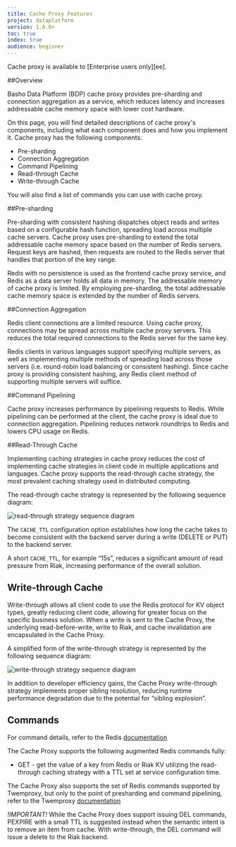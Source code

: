 ```yaml
---
title: Cache Proxy Features
project: dataplatform
version: 1.0.0+
toc: true
index: true
audience: beginner
---
```


[ee]: http://info.basho.com/Wiki_Riak_Enterprise_Request.html
[readthrough-strategy]: /readthrough-strategy.png
[writethrough-sequence]: /writethrough-sequence.png

<div class="note">
Cache proxy is available to [Enterprise users only][ee].
</div>

##Overview

Basho Data Platform (BDP) cache proxy provides pre-sharding and connection aggregation as a service, which reduces latency and increases addressable cache memory space with lower cost hardware.

On this page, you will find detailed descriptions of cache proxy's components, including what each component does and how you implement it. Cache proxy has the following components:
 
* Pre-sharding
* Connection Aggregation
* Command Pipelining
* Read-through Cache
* Write-through Cache

You will also find a list of commands you can use with cache proxy.

##Pre-sharding

Pre-sharding with consistent hashing dispatches object reads and writes based on a configurable hash function, spreading load across multiple cache servers. Cache proxy uses pre-sharding to extend the total addressable cache memory space based on the number of Redis servers. Request keys are hashed, then requests are routed to the Redis server that handles that portion of the key range.

Redis with no persistence is used as the frontend cache proxy service, and Redis as a data server holds all data in memory. The addressable memory of cache proxy is limited. By employing pre-sharding, the total addressable cache memory space is extended by the number of Redis servers.

##Connection Aggregation

Redis client connections are a limited resource. Using cache proxy, connections may be spread across multiple cache proxy servers. This reduces the total required connections to the Redis server for the same key.

Redis clients in various languages support specifying multiple servers, as well as implementing multiple methods of spreading load across those servers (i.e. round-robin load balancing or consistent hashing).  Since cache proxy is providing consistent hashing, any Redis client method of supporting multiple servers will suffice.

##Command Pipelining

Cache proxy increases performance by pipelining requests to Redis. While pipelining can be performed at the client, the cache proxy is ideal due to connection aggregation. Pipelining reduces network roundtrips to Redis and lowers CPU usage on Redis.

##Read-Through Cache

Implementing caching strategies in cache proxy reduces the cost of implementing cache strategies in client code in multiple applications and languages. Cache proxy supports the read-through cache strategy, the most prevalent caching strategy used in distributed computing.

The read-through cache strategy is represented by the following sequence diagram:

![read-through strategy sequence diagram][readthrough-strategy]


The `CACHE_TTL` configuration option establishes how long the cache takes to become consistent with the backend server during a write (DELETE or PUT) to the backend server.  

A short `CACHE_TTL`, for example “15s”, reduces a significant amount of read pressure from Riak, increasing performance of the overall solution.


## Write-through Cache

Write-through allows all client code to use the Redis protocol for KV object types, greatly reducing client code, allowing for greater focus on the specific business solution.  When a write is sent to the Cache Proxy, the underlying read-before-write, write to Riak, and cache invalidation are encapsulated in the Cache Proxy.

A simplified form of the write-through strategy is represented by the following sequence diagram:
 
 ![write-through strategy sequence diagram][writethrough-sequence]

In addition to developer efficiency gains, the Cache Proxy write-through strategy implements proper sibling resolution, reducing runtime performance degradation due to the potential for “sibling explosion”.


## Commands

For command details, refer to the Redis [documentation](http://redis.io/commands)

The Cache Proxy supports the following augmented Redis commands fully:

* GET - get the value of a key from Redis or Riak KV utilizing the read-through caching strategy with a TTL set at service configuration time.

The Cache Proxy also supports the set of Redis commands supported by Twemproxy, but only to the point of presharding and command pipelining, refer to the Twemproxy [documentation](https://github.com/twitter/twemproxy/blob/master/notes/redis.md)

*!IMPORTANT!* While the Cache Proxy does support issuing DEL commands, PEXPIRE with a small TTL is suggested instead when the semantic intent is to remove an item from cache.  With write-through, the DEL command will issue a delete to the Riak backend.
